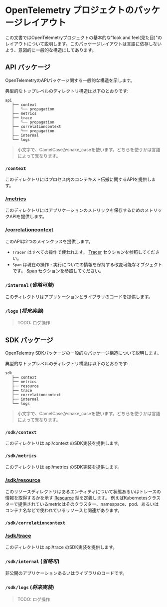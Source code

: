 # OpenTelemetry プロジェクトのパッケージレイアウト

<!--
This documentation serves to document the "look and feel" of a basic layout for OpenTelemetry
projects. This package layout is intentionally generic and it doesn't try to impose a language
specific package structure.
-->

この文書ではOpenTelemetryプロジェクトの基本的な"look and feel(見た目)"のレイアウトについて説明します。このパッケージレイアウトは言語に依存しないよう、意図的に一般的な構造にしてあります。


## API パッケージ

<!--
Here is a proposed generic package structure for OpenTelemetry API package.
-->

OpenTelemetryのAPIパッケージ関する一般的な構造を示します。


<!-- A typical top-level directory layout: -->

典型的なトップレベルのディレクトリ構造は以下のとおりです:

```
api
   ├── context
   │   └── propagation
   ├── metrics
   ├── trace
   │   └── propagation
   ├── correlationcontext
   │   └── propagation
   ├── internal
   └── logs
```

<!--
> Use of lowercase, CamelCase or Snake Case (stylized as snake_case) names depends on the language.
-->

> 小文字で、CamelCaseかsnake_caseを使います。どちらを使うかは言語によって異なります。

### `/context`

<!--
This directory describes the API that provides in-process context propagation.
-->

このディレクトリにはプロセス内のコンテキスト伝搬に関するAPIを提供します。

### [/metrics](./metrics/api.md)

<!--
This directory describes the Metrics API that can be used to record application metrics.
-->

このディレクトリにはアプリケーションのメトリックを保存するためのメトリックAPIを提供します。

### [/correlationcontext](correlationcontext/api.md)

<!--
This directory describes the CorrelationContext API that can be used to manage context propagation
and metrics-related labeling.
->

このディレクトリにはコンテキストの伝搬とメトリックに関連するラベリングに関するCorrelationContext APIを含みます。


### [/trace](trace/api.md)

<!--
This API consist of a few main classes:
-->

このAPIは2つのメインクラスを提供します。

<!--
- `Tracer` is used for all operations. See [Tracer](trace/api.md#tracer) section.
- `Span` is a mutable object storing information about the current operation
   execution. See [Span](trace/api.md#span) section.
-->

- `Tracer` はすべての操作で使われます。 [Tracer](trace/api.md#tracer) セクションを参照してください。
- `Span` は現在の操作・実行についての情報を保持する改変可能なオブジェクトです。 [Span](trace/api.md#span) セクションを参照してください。

### `/internal` (_省略可能_)

<!--
Private application and library code.
-->

このディレクトリはアプリケーションとライブラリのコードを提供します。

### `/logs` (_将来実装_)

<!--
> TODO: logs operations
-->

> TODO: ログ操作

## SDK パッケージ

<!--
Here is a proposed generic package structure for OpenTelemetry SDK package.
-->

OpenTelemtry SDKパッケージの一般的なパッケージ構造について説明します。

<!--
A typical top-level directory layout:
-->

典型的なトップレベルのディレクトリ構造は以下のとおりです:

```
sdk
   ├── context
   ├── metrics
   ├── resource
   ├── trace
   ├── correlationcontext
   ├── internal
   └── logs
```

<!--
> Use of lowercase, CamelCase or Snake Case (stylized as snake_case) names depends on the language.
-->

> 小文字で、CamelCaseかsnake_caseを使います。どちらを使うかは言語によって異なります。

### `/sdk/context`
<!--
This directory describes the SDK implementation for api/context.
-->

このディレクトリは api/context のSDK実装を提供します。

### `/sdk/metrics`

<!--
This directory describes the SDK implementation for api/metrics.
-->

このディレクトリは api/metrics のSDK実装を提供します。


### [/sdk/resource](resource/sdk.md)

<!--
The resource directory primarily defines a type [Resource](overview.md#resources) that captures
information about the entity for which stats or traces are recorded. For example, metrics exposed
by a Kubernetes container can be linked to a resource that specifies the cluster, namespace, pod,
and container name.
-->

このリソースディレクトリはあるエンティティについて状態あるいはトレースの情報を取得するかを示す [Resource](overview.md#resources) 型を定義します。
例えばKubernetesクラスターで提供されているmetricはそのクラスター、namespace、pod、あるいはコンテナ名などで使われているリソースと関連があります。


### `/sdk/correlationcontext`

### [/sdk/trace](trace/sdk.md)

<!--
This directory describes the SDK implementation for api/trace.
-->

このディレクトリは api/trace のSDK実装を提供します。

### `/sdk/internal` (_省略可_)

<!--
Private application and library code.
-->

非公開のアプリケーションあるいはライブラリのコードです。

### `/sdk/logs` (_将来実装_)

<!--
> TODO: logs operations
-->

> TODO: ログ操作
